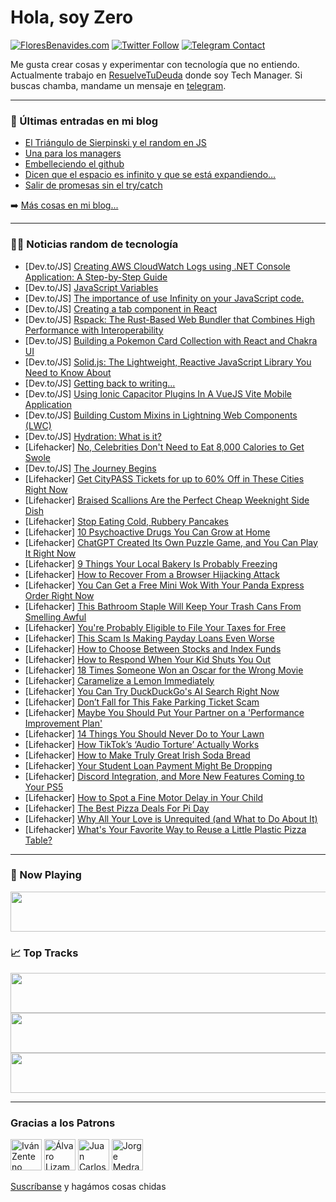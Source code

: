 # Hola, soy Zero

[![FloresBenavides.com](https://img.shields.io/website?down_message=oops&label=MiBlog&style=for-the-badge&up_message=online&url=https%3A%2F%2Ffloresbenavides.com)](https://floresbenavides.com) [![Twitter Follow](https://img.shields.io/twitter/follow/ZeroDragon?color=%231DA1F2&label=Follow&logo=twitter&logoColor=ffffff&style=for-the-badge)](https://twitter.com/zerodragon) [![Telegram Contact](https://img.shields.io/badge/escr%C3%ADbeme-ZeroDragon-%2326A5E4?style=for-the-badge&logo=telegram)](https://t.me/zerodragon)

Me gusta crear cosas y experimentar con tecnología que no entiendo.
Actualmente trabajo en [ResuelveTuDeuda](http://github.com/resuelve) donde soy Tech Manager.
Si buscas chamba, mandame un mensaje en [telegram](https://t.me/zerodragon).

---

### 📕 Últimas entradas en mi blog
<!-- BLOG-POST-LIST:START -->
- [El Triángulo de Sierpinski y el random en JS](https://floresbenavides.com/el-triangulo-de-sierpinski-y-el-random-en-js/)
- [Una para los managers](https://floresbenavides.com/una-para-los-managers/)
- [Embelleciendo el github](https://floresbenavides.com/embelleciendo-el-github/)
- [Dicen que el espacio es infinito y que se está expandiendo…](https://floresbenavides.com/dicen-que-el-espacio-es-infinito-y-que-se-esta-expandiendo/)
- [Salir de promesas sin el try/catch](https://floresbenavides.com/salir-de-promesas-sin-el-try-catch/)
<!-- BLOG-POST-LIST:END -->

➡️ [Más cosas en mi blog...](https://floresbenavides.com)

---

### 👨‍💻 Noticias random de tecnología
<!-- TECH-POSTS:START -->
- [Dev.to/JS] [Creating AWS CloudWatch Logs using .NET Console Application: A Step-by-Step Guide](https://dev.to/dileepamabulage/creating-aws-cloudwatch-logs-using-net-console-application-a-step-by-step-guide-2a1m)
- [Dev.to/JS] [JavaScript Variables](https://dev.to/cooptothe/javascript-variables-23bl)
- [Dev.to/JS] [The importance of use Infinity on your JavaScript code.](https://dev.to/jesusjimenezc/the-importance-of-use-infinity-on-your-javascript-code-28cb)
- [Dev.to/JS] [Creating a tab component in React](https://dev.to/michaelburrows/creating-a-tab-component-in-react-46hk)
- [Dev.to/JS] [Rspack: The Rust-Based Web Bundler that Combines High Performance with Interoperability](https://dev.to/valorsoftware/rspack-the-rust-based-web-bundler-that-combines-high-performance-with-interoperability-45m8)
- [Dev.to/JS] [Building a Pokemon Card Collection with React and Chakra UI](https://dev.to/kristend/building-a-pokemon-card-collection-with-react-and-chakra-ui-1odc)
- [Dev.to/JS] [Solid.js: The Lightweight, Reactive JavaScript Library You Need to Know About](https://dev.to/brunoromero/solidjs-the-lightweight-reactive-javascript-library-you-need-to-know-about-4nnb)
- [Dev.to/JS] [Getting back to writing...](https://dev.to/resotap/getting-back-to-writing-5cg7)
- [Dev.to/JS] [Using Ionic Capacitor Plugins In A VueJS Vite Mobile Application](https://dev.to/aaronksaunders/using-ionic-capacitor-plugins-in-a-vuejs-vite-mobile-application-1k45)
- [Dev.to/JS] [Building Custom Mixins in Lightning Web Components &lpar;LWC&rpar;](https://dev.to/lukethacoder/lwc-custom-mixins-1ac2)
- [Dev.to/JS] [Hydration: What is it?](https://dev.to/costamatheus97/hydration-what-is-it-1lgl)
- [Lifehacker] [No, Celebrities Don&#39;t Need to Eat 8,000 Calories to Get Swole](https://lifehacker.com/no-celebrities-dont-need-to-eat-8-000-calories-to-get-1850208846)
- [Dev.to/JS] [The Journey Begins](https://dev.to/keoshaug/the-journey-begins-1o97)
- [Lifehacker] [Get CityPASS Tickets for up to 60% Off in These Cities Right Now](https://lifehacker.com/get-citypass-tickets-for-up-to-60-off-in-these-cities-1850208748)
- [Lifehacker] [Braised Scallions Are the Perfect Cheap Weeknight Side Dish](https://lifehacker.com/braised-scallions-are-the-perfect-cheap-weeknight-side-1850209034)
- [Lifehacker] [Stop Eating Cold, Rubbery Pancakes](https://lifehacker.com/stop-eating-cold-rubbery-pancakes-1850207799)
- [Lifehacker] [10 Psychoactive Drugs You Can Grow at Home](https://lifehacker.com/10-psychoactive-drugs-you-can-grow-at-home-1850208296)
- [Lifehacker] [ChatGPT Created Its Own Puzzle Game, and You Can Play It Right Now](https://lifehacker.com/chatgpt-created-its-own-puzzle-game-and-you-can-play-i-1850207733)
- [Lifehacker] [9 Things Your Local Bakery Is Probably Freezing](https://lifehacker.com/9-things-your-local-bakery-is-probably-freezing-1850207246)
- [Lifehacker] [How to Recover From a Browser Hijacking Attack](https://lifehacker.com/how-to-recover-from-a-browser-hijacking-attack-1850206361)
- [Lifehacker] [You Can Get a Free Mini Wok With Your Panda Express Order Right Now](https://lifehacker.com/you-can-get-a-free-mini-wok-with-your-panda-express-ord-1850207507)
- [Lifehacker] [This Bathroom Staple Will Keep Your Trash Cans From Smelling Awful](https://lifehacker.com/this-bathroom-staple-will-keep-your-trash-cans-from-sme-1850207453)
- [Lifehacker] [You&#39;re Probably Eligible to File Your Taxes for Free](https://lifehacker.com/youre-probably-eligible-to-file-your-taxes-for-free-1850207431)
- [Lifehacker] [This Scam Is Making Payday Loans Even Worse](https://lifehacker.com/this-scam-is-making-payday-loans-even-worse-1850205618)
- [Lifehacker] [How to Choose Between Stocks and Index Funds](https://lifehacker.com/how-to-choose-between-stocks-and-index-funds-1850204507)
- [Lifehacker] [How to Respond When Your Kid Shuts You Out](https://lifehacker.com/how-to-respond-when-your-kid-shuts-you-out-1850202747)
- [Lifehacker] [18 Times Someone Won an Oscar for the Wrong Movie](https://lifehacker.com/18-times-someone-won-an-oscar-for-the-wrong-movie-1850197213)
- [Lifehacker] [Caramelize a Lemon Immediately](https://lifehacker.com/caramelize-a-lemon-immediately-1850204476)
- [Lifehacker] [You Can Try DuckDuckGo&#39;s AI Search Right Now](https://lifehacker.com/you-can-try-duckduckgos-ai-search-right-now-1850203857)
- [Lifehacker] [Don’t Fall for This Fake Parking Ticket Scam](https://lifehacker.com/don-t-fall-for-this-fake-parking-ticket-scam-1850204139)
- [Lifehacker] [Maybe You Should Put Your Partner on a &#39;Performance Improvement Plan&#39;](https://lifehacker.com/maybe-you-should-put-your-partner-on-a-performance-impr-1850199254)
- [Lifehacker] [14 Things You Should Never Do to Your Lawn](https://lifehacker.com/14-things-you-should-never-do-to-your-lawn-1850203382)
- [Lifehacker] [How TikTok’s ‘Audio Torture’ Actually Works](https://lifehacker.com/how-tiktok-s-audio-torture-actually-works-1850203899)
- [Lifehacker] [How to Make Truly Great Irish Soda Bread](https://lifehacker.com/how-to-make-truly-great-irish-soda-bread-1850203472)
- [Lifehacker] [Your Student Loan Payment Might Be Dropping](https://lifehacker.com/your-student-loan-payment-might-be-dropping-1850203158)
- [Lifehacker] [Discord Integration, and More New Features Coming to Your PS5](https://lifehacker.com/discord-integration-and-more-new-features-coming-to-yo-1850202421)
- [Lifehacker] [How to Spot a Fine Motor Delay in Your Child](https://lifehacker.com/how-to-spot-a-fine-motor-delay-in-your-child-1850200747)
- [Lifehacker] [The Best Pizza Deals For Pi Day](https://lifehacker.com/the-best-pizza-deals-for-pi-day-1850200301)
- [Lifehacker] [Why All Your Love is Unrequited &lpar;and What to Do About It&rpar;](https://lifehacker.com/why-all-your-love-is-unrequited-and-what-to-do-about-i-1850199210)
- [Lifehacker] [What&#39;s Your Favorite Way to Reuse a Little Plastic Pizza Table?](https://lifehacker.com/whats-your-favorite-way-to-reuse-a-little-plastic-pizza-1850199512)<!-- TECH-POSTS:END -->

---

### 🎵 Now Playing
<a href="https://spotify-now-playing-dun.vercel.app/now-playing?open"><img src="https://spotify-now-playing-dun.vercel.app/now-playing" width="540" height="64"></a>

### 📈 Top Tracks
<a href="https://spotify-now-playing-dun.vercel.app/top-tracks?i=1&open"><img src="https://spotify-now-playing-dun.vercel.app/top-tracks?i=1" width="540" height="64"></a>
<a href="https://spotify-now-playing-dun.vercel.app/top-tracks?i=2&open"><img src="https://spotify-now-playing-dun.vercel.app/top-tracks?i=2" width="540" height="64"></a>
<a href="https://spotify-now-playing-dun.vercel.app/top-tracks?i=3&open"><img src="https://spotify-now-playing-dun.vercel.app/top-tracks?i=3" width="540" height="64"></a>

---

### Gracias a los Patrons
[<img src="https://avatars.githubusercontent.com/u/243380?v=4" alt="Iván Zenteno" width="50px">](https://github.com/k001) [<img src="https://avatars.githubusercontent.com/u/19955639?v=4" alt="Álvaro Lizama" width="50px">](https://github.com/alvarolizama) [<img src="https://avatars.githubusercontent.com/u/2718753?v=4" alt="Juan Carlos Ruiz" width="50px">](https://github.com/JuanCrg90) [<img src="https://avatars.githubusercontent.com/u/37025?v=4" alt="Jorge Medrano" width="50px">](https://github.com/h1pp1e) 

[Suscríbanse](https://www.patreon.com/zerodragon) y hagámos cosas chidas
